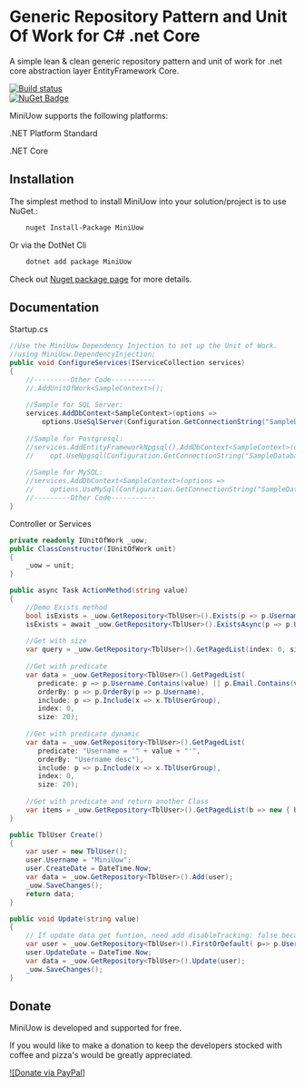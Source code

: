 
# Generic Repository Pattern and Unit Of Work for C# .net Core

A simple lean & clean generic repository pattern and unit of work for .net core  abstraction layer EntityFramework Core.

[![Build status](https://ci.appveyor.com/api/projects/status/kju8o0abk7yiep22/branch/master?svg=true)](https://ci.appveyor.com/project/canhhungit/miniunitofwork/branch/master)   
[![NuGet Badge](https://buildstats.info/nuget/MiniUow)](https://www.nuget.org/packages/MiniUow/)

MiniUow supports the following platforms:

.NET Platform Standard

.NET Core

## Installation

The simplest method to install MiniUow into your solution/project is to use NuGet.:

```bash
    nuget Install-Package MiniUow
```

Or via the DotNet Cli

```bash
    dotnet add package MiniUow
```

Check out [Nuget package page](https://www.nuget.org/packages/MiniUow/) for more details.

## Documentation 
Startup.cs
```csharp
//Use the MiniUow Dependency Injection to set up the Unit of Work.
//using MiniUow.DependencyInjection;
public void ConfigureServices(IServiceCollection services)
{
    //---------Other Code-----------
	//.AddUnitOfWork<SampleContext>();
    
    //Sample for SQL Server:
    services.AddDbContext<SampleContext>(options =>
        options.UseSqlServer(Configuration.GetConnectionString("SampleDatabase"))).AddUnitOfWork<SampleContext>();
	
	//Sample for Postgresql:
    //services.AddEntityFrameworkNpgsql().AddDbContext<SampleContext>(opt =>
    //    opt.UseNpgsql(Configuration.GetConnectionString("SampleDatabase"))).AddUnitOfWork<SampleContext>();
    
    //Sample for MySQL:
    //services.AddDbContext<SampleContext>(options => 
    //    options.UseMySql(Configuration.GetConnectionString("SampleDatabase"))).AddUnitOfWork<SampleContext>();
    //---------Other Code-----------
}
```

Controller or Services
```csharp
private readonly IUnitOfWork _uow;
public ClassConstructor(IUnitOfWork unit)
{
    _uow = unit;
}

public async Task ActionMethod(string value)
{
    //Demo Exists method
    bool isExists = _uow.GetRepository<TblUser>().Exists(p => p.Username == value);
    isExists = await _uow.GetRepository<TblUser>().ExistsAsync(p => p.Username == value);
	
    //Get with size
    var query = _uow.GetRepository<TblUser>().GetPagedList(index: 0, size: int.MaxValue);
    
    //Get with predicate
    var data = _uow.GetRepository<TblUser>().GetPagedList(
       predicate: p => p.Username.Contains(value) || p.Email.Contains(value) || p.Name.Contains(value),
       orderBy: p => p.OrderBy(p => p.Username),
       include: p => p.Include(x => x.TblUserGroup),
       index: 0,
       size: 20);
       
    //Get with predicate dynamic
    var data = _uow.GetRepository<TblUser>().GetPagedList(
       predicate: "Username = '" + value + "'",
       orderBy: "Username desc"),
       include: p => p.Include(x => x.TblUserGroup),
       index: 0,
       size: 20);
       
    //Get with predicate and return another Class
    var items = _uow.GetRepository<TblUser>().GetPagedList(b => new { Username = b.Username, Name = b.Name });
}

public TblUser Create()
{
    var user = new TblUser();
    user.Username = "MiniUow";
    user.CreateDate = DateTime.Now;
    var data = _uow.GetRepository<TblUser>().Add(user);
    _uow.SaveChanges();
    return data;
}

public void Update(string value)
{
    // If update data get funtion, need add disableTracking: false because default is true 
    var user = _uow.GetRepository<TblUser>().FirstOrDefault( p=> p.Username == value, disableTracking: false);
    user.UpdateDate = DateTime.Now;
    var data = _uow.GetRepository<TblUser>().Update(user);
    _uow.SaveChanges();
}
```
## Donate

 MiniUow is developed and supported for free.

If you would like to make a donation to keep the developers stocked with coffee and pizza's would be greatly appreciated.

[![Donate via PayPal]](https://www.paypal.me/canhhungit/)
